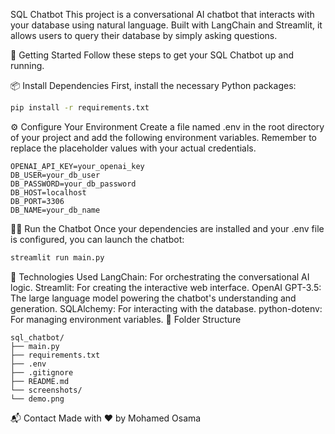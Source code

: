 SQL Chatbot
This project is a conversational AI chatbot that interacts with your database using natural language. Built with LangChain and Streamlit, it allows users to query their database by simply asking questions.

🚀 Getting Started
Follow these steps to get your SQL Chatbot up and running.

📦 Install Dependencies
First, install the necessary Python packages:

```bash
pip install -r requirements.txt
```

⚙️ Configure Your Environment
Create a file named .env in the root directory of your project and add the following environment variables. Remember to replace the placeholder values with your actual credentials.

```env
OPENAI_API_KEY=your_openai_key
DB_USER=your_db_user
DB_PASSWORD=your_db_password
DB_HOST=localhost
DB_PORT=3306
DB_NAME=your_db_name
```

🏃‍♀️ Run the Chatbot
Once your dependencies are installed and your .env file is configured, you can launch the chatbot:

```bash
streamlit run main.py
```

🧠 Technologies Used
LangChain: For orchestrating the conversational AI logic.
Streamlit: For creating the interactive web interface.
OpenAI GPT-3.5: The large language model powering the chatbot's understanding and generation.
SQLAlchemy: For interacting with the database.
python-dotenv: For managing environment variables.
📂 Folder Structure
```
sql_chatbot/
├── main.py
├── requirements.txt
├── .env
├── .gitignore
├── README.md
└── screenshots/
└── demo.png
```

📬 Contact
Made with ❤️ by Mohamed Osama
